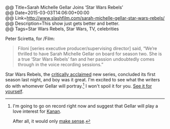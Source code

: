 @@ Title=Sarah Michelle Gellar Joins ‘Star Wars Rebels’  
@@ Date=2015-03-03T14:06:00+00:00  
@@ Link=http://www.slashfilm.com/sarah-michelle-gellar-star-wars-rebels/  
@@ Description=This show just gets better and better.  
@@ Tags=Star Wars Rebels, Star Wars, TV, celebrities  

Peter Sciretta, for /Film:
>Filoni [series executive producer/supervising director] said, “We’re thrilled to have Sarah Michelle Gellar on board for season two. She is a true ‘Star Wars Rebels’ fan and her passion undoubtedly comes through in the voice recording sessions.”

Star Wars Rebels, the [critically acclaimed][slashfilm] new series, concluded its first season last night, and boy was it great. I'm excited to see what the writers do with whomever Gellar will portray.[^g] I won't spoil it for you. [See it for yourself][apple]. 

[^g]: I'm going to go on record right now and suggest that Gellar will play a love interest for [Kanan][wikia].

	After all, it would only [make sense][huffingtonpost].

[apple]: https://itunes.apple.com/us/tv-season/fire-across-the-galaxy/id920938545?at=1l3vx9s
[huffingtonpost]: http://www.huffingtonpost.com/2014/03/13/sarah-michelle-gellar-freddie-prinze-jr-selfie_n_4957924.html
[slashfilm]: http://www.slashfilm.com/star-wars-rebels-season-2/
[wikia]: http://starwars.wikia.com/wiki/Kanan_Jarrus